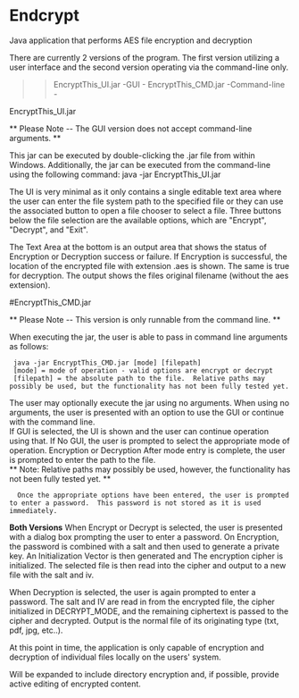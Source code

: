 # Endcrypt
Java application that performs AES file encryption and decryption

There are currently 2 versions of the program.  The first version utilizing a user interface and the second version operating  via the command-line only.

 >> EncryptThis_UI.jar -GUI - 
 >> EncryptThis_CMD.jar -Command-line - 

EncryptThis_UI.jar 

** Please Note --  The GUI version does not accept command-line arguments.  **

This jar can be executed by double-clicking the .jar file from within Windows.  Additionally, the jar can be executed from the command-line using the following command:  java -jar EncryptThis_UI.jar

The UI is very minimal as it only contains a single editable text area where the user can enter the file system path to the specified file or they can use the associated button to open a file chooser to select a file.  Three buttons below the file selection are the available options, which are "Encrypt", "Decrypt", and "Exit".

The Text Area at the bottom is an output area that shows the status of Encryption or Decryption success or failure.  If Encryption is successful, the location of the encrypted file with extension .aes is shown.  The same is true for decryption.  The output shows the files original filename (without the aes extension).

#EncryptThis_CMD.jar

** Please Note -- This version is only runnable from the command line. **

When executing the jar, the user is able to pass in command line arguments as follows:

     java -jar EncryptThis_CMD.jar [mode] [filepath]
     [mode] = mode of operation - valid options are encrypt or decrypt
     [filepath] = the absolute path to the file.  Relative paths may possibly be used, but the functionality has not been fully tested yet.
     
The user may optionally execute the jar using no arguments. 
    When using no arguments, the user is presented with an option to use the GUI or continue with the command line.  
      If GUI is selected, the UI is shown and the user can continue operation using that.
      If No GUI, the user is prompted to select the appropriate mode of operation.  Encryption or Decryption
      After mode entry is complete, the user is prompted to enter the path to the file.  
        **  Note:  Relative paths may possibly be used, however, the functionality has not been fully tested yet. **
        
      Once the appropriate options have been entered, the user is prompted to enter a password.  This password is not stored as it is used immediately. 


**Both Versions**
When Encrypt or Decrypt is selected, the user is presented with a dialog box prompting the user to enter a password. On Encryption, the password is combined with a salt and then used to generate a private key.  An Initialization Vector is then generated and The encryption cipher is initialized.  The selected file is then read into the cipher and output to a new file with the salt and iv.

When Decryption is selected, the user is again prompted to enter a password.  The salt and IV are read in from the encrypted file, the cipher initialized in DECRYPT_MODE, and the remaining ciphertext is passed to the cipher and decrypted.  Output is the normal file of its originating type (txt, pdf, jpg, etc..).


At this point in time, the application is only capable of encryption and decryption of individual files locally on the users' system.

Will be expanded to include directory encryption and, if possible, provide active editing of encrypted content.
